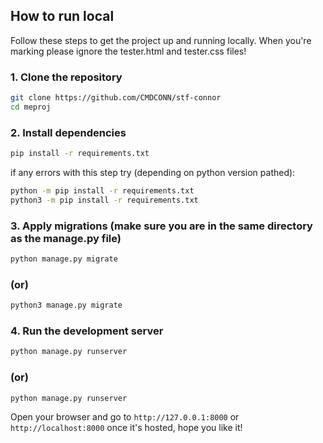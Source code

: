 ## How to run local

Follow these steps to get the project up and running locally.
When you're marking please ignore the tester.html and tester.css files!

### 1. Clone the repository

```bash
git clone https://github.com/CMDCONN/stf-connor
cd meproj
```

### 2. Install dependencies

```bash
pip install -r requirements.txt
```
if any errors with this step try (depending on python version pathed):
```bash
python -m pip install -r requirements.txt
python3 -m pip install -r requirements.txt
```

### 3. Apply migrations (make sure you are in the same directory as the manage.py file)

```bash
python manage.py migrate
```
### (or)
```bash
python3 manage.py migrate
```

### 4. Run the development server

```bash
python manage.py runserver
```
### (or)
```bash
python manage.py runserver
```

Open your browser and go to `http://127.0.0.1:8000` or `http://localhost:8000` once it's hosted, hope you like it!
